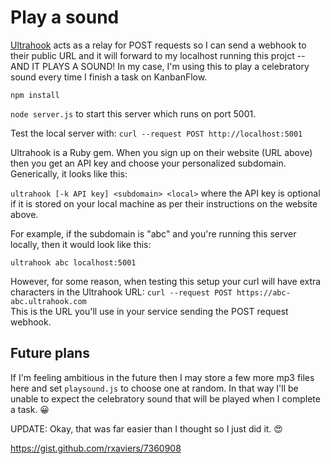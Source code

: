 # Play a sound

[Ultrahook](https://www.ultrahook.com/faq) acts as a relay for POST requests so I can send a webhook to their public URL and it will forward to my localhost running this projct -- AND IT PLAYS A SOUND! In my case, I'm using this to play a celebratory sound every time I finish a task on KanbanFlow.

`npm install` 

`node server.js` to start this server which runs on port 5001.

Test the local server with: `curl --request POST http://localhost:5001`

Ultrahook is a Ruby gem. When you sign up on their website (URL above) then you get an API key and choose your personalized subdomain. Generically, it looks like this:

`ultrahook [-k API key] <subdomain> <local>` where the API key is optional if it is stored on your local machine as per their instructions on the website above.

For example, if the subdomain is "abc" and you're running this server locally, then it would look like this:

`ultrahook abc localhost:5001`

However, for some reason, when testing this setup your curl will have extra characters in the Ultrahook URL:
`curl --request POST https://abc-abc.ultrahook.com`  
This is the URL you'll use in your service sending the POST request webhook.


## Future plans

If I'm feeling ambitious in the future then I may store a few more mp3 files here and set `playsound.js` to choose one at random. In that way I'll be unable to expect the celebratory sound that will be played when I complete a task. :grinning:

UPDATE: Okay, that was far easier than I thought so I just did it. :heart_eyes:

https://gist.github.com/rxaviers/7360908